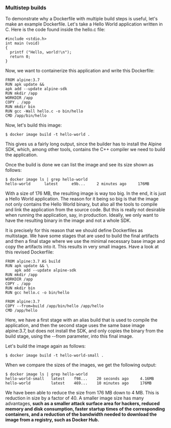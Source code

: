 ### Multistep builds

To demonstrate why a Dockerfile with multiple build steps is useful, let's make an example Dockerfile. Let's take a Hello World application written in C. Here is the code found inside the hello.c file:

```
#include <stdio.h>
int main (void)
{
  printf ("Hello, world!\n");
  return 0;
}
```

Now, we want to containerize this application and write this Dockerfile:

```
FROM alpine:3.7
RUN apk update &&
apk add --update alpine-sdk
RUN mkdir /app
WORKDIR /app
COPY . /app
RUN mkdir bin
RUN gcc -Wall hello.c -o bin/hello
CMD /app/bin/hello
```

Now, let's build this image:

```
$ docker image build -t hello-world .
```

This gives us a fairly long output, since the builder has to install the Alpine SDK, which, among other tools, contains the C++ compiler we need to build the application.

Once the build is done we can list the image and see its size shown as follows:

```
$ docker image ls | grep hello-world
hello-world      latest      e9b...     2 minutes ago     176MB
```

With a size of 176 MB, the resulting image is way too big. In the end, it is just a Hello World application. The reason for it being so big is that the image not only contains the Hello World binary, but also all the tools to compile and link the application from the source code. But this is really not desirable when running the application, say, in production. Ideally, we only want to have the resulting binary in the image and not a whole SDK.

It is precisely for this reason that we should define Dockerfiles as multistage. We have some stages that are used to build the final artifacts and then a final stage where we use the minimal necessary base image and copy the artifacts into it. This results in very small images. Have a look at this revised Dockerfile:

```
FROM alpine:3.7 AS build
RUN apk update && \
    apk add --update alpine-sdk
RUN mkdir /app
WORKDIR /app
COPY . /app
RUN mkdir bin
RUN gcc hello.c -o bin/hello

FROM alpine:3.7
COPY --from=build /app/bin/hello /app/hello
CMD /app/hello
```

Here, we have a first stage with an alias build that is used to compile the application, and then the second stage uses the same base image alpine:3.7, but does not install the SDK, and only copies the binary from the build stage, using the --from parameter, into this final image.

Let's build the image again as follows:

```
$ docker image build -t hello-world-small .
```

When we compare the sizes of the images, we get the following output:

```
$ docker image ls | grep hello-world
hello-world-small   latest    f98...    20 seconds ago     4.16MB
hello-world         latest    469...    10 minutes ago     176MB
```

We have been able to reduce the size from 176 MB down to 4 MB. This is reduction in size by a factor of 40. A smaller image size has many advantages, **such as a smaller attack surface area for hackers, reduced memory and disk consumption, faster startup times of the corresponding containers, and a reduction of the bandwidth needed to download the image from a registry, such as Docker Hub.**

